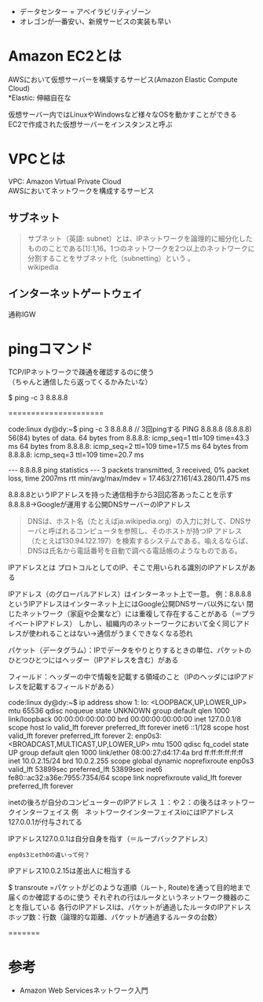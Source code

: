 - データセンター = アベイラビリティゾーン
- オレゴンが一番安い、新規サービスの実装も早い

# Amazon EC2とは

AWSにおいて仮想サーバーを構築するサービス(Amazon Elastic Compute Cloud)  
*Elastic: 伸縮自在な

仮想サーバー内ではLinuxやWindowsなど様々なOSを動かすことができる  
EC2で作成された仮想サーバーをインスタンスと呼ぶ  

# VPCとは

VPC: Amazon Virtual Private Cloud  
AWSにおいてネットワークを構成するサービス



## サブネット

> サブネット（英語: subnet）とは、IPネットワークを論理的に細分化したもののことである[1]:1,16。1つのネットワークを2つ以上のネットワークに分割することをサブネット化（subnetting）という 。  
> wikipedia

## インターネットゲートウェイ

通称IGW

# pingコマンド

TCP/IPネットワークで疎通を確認するのに使う  
（ちゃんと通信したら返ってくるかみたいな）

$ ping -c 3 8.8.8.8


=====================

code:linux
 dy@dy:~$ ping -c 3 8.8.8.8  // 3回pingする
 PING 8.8.8.8 (8.8.8.8) 56(84) bytes of data.
 64 bytes from 8.8.8.8: icmp_seq=1 ttl=109 time=43.3 ms
 64 bytes from 8.8.8.8: icmp_seq=2 ttl=109 time=17.5 ms
 64 bytes from 8.8.8.8: icmp_seq=3 ttl=109 time=20.7 ms
 
 --- 8.8.8.8 ping statistics ---
 3 packets transmitted, 3 received, 0% packet loss, time 2007ms
 rtt min/avg/max/mdev = 17.463/27.161/43.280/11.475 ms

8.8.8.8というIPアドレスを持った通信相手から3回応答あったことを示す
8.8.8.8→Googleが運用する公開DNSサーバーのIPアドレス

> DNSは、ホスト名（たとえばja.wikipedia.org）の入力に対して、DNSサーバと呼ばれるコンピュータを参照し、そのホストが持つIP アドレス（たとえば130.94.122.197）を検索するシステムである。喩えるならば、DNSは氏名から電話番号を自動で調べる電話帳のようなものである。

IPアドレスとは
プロトコルとしてのIP、そこで用いられる識別のIPアドレスがある

IPアドレス（のグローバルアドレス）はインターネット上で一意。
例：8.8.8.8というIPアドレスはインターネット上にはGoogle公開DNSサーバ以外にない
閉じたネットワーク（家庭や企業など）には重複して存在することがある（＝プライベートIPアドレス）
しかし、組織内のネットーワークにおいて全く同じアドレスが使われることはない→通信がうまくできなくなる恐れ

パケット（データグラム）：IPでデータをやりとりするときの単位、パケットのひとつひとつにはヘッダー（IPアドレスを含む）がある

フィールド：ヘッダーの中で情報を記載する領域のこと（IPのヘッダにはIPアドレスを記載するフィールドがある）

code:linux
 dy@dy:~$ ip address show
 1: lo: <LOOPBACK,UP,LOWER_UP> mtu 65536 qdisc noqueue state UNKNOWN group default qlen 1000
     link/loopback 00:00:00:00:00:00 brd 00:00:00:00:00:00
     inet 127.0.0.1/8 scope host lo
        valid_lft forever preferred_lft forever
     inet6 ::1/128 scope host 
        valid_lft forever preferred_lft forever
 2: enp0s3: <BROADCAST,MULTICAST,UP,LOWER_UP> mtu 1500 qdisc fq_codel state UP group default qlen 1000
     link/ether 08:00:27:d4:17:4a brd ff:ff:ff:ff:ff:ff
     inet 10.0.2.15/24 brd 10.0.2.255 scope global dynamic noprefixroute enp0s3
        valid_lft 53899sec preferred_lft 53899sec
     inet6 fe80::ac32:a36e:7955:7354/64 scope link noprefixroute 
        valid_lft forever preferred_lft forever
 

inetの後ろが自分のコンピューターのIPアドレス
１：や２：の後ろはネットワークインターフェイス
例　ネットワークインターフェイスioにはIPアドレス127.0.0.1が付与されてる

IPアドレス127.0.0.1は自分自身を指す（＝ループバックアドレス）

	enp0s3とeth0の違いって何？

IPアドレス10.0.2.15は差出人に相当する

$ transroute
=パケットがどのような道順（ルート, Route)を通って目的地まで届くのか確認するのに使う
それぞれの行はルータというネットワーク機器のことを指している
各行のIPアドレスIは、パケットが通過したルータのIPアドレス
ホップ数：行数（論理的な距離、パケットが通過するルータの台数）


=======



# 参考
- Amazon Web Servicesネットワーク入門